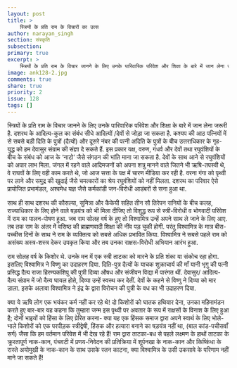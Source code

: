 ```yaml
---
layout: post
title: >
    स्त्रियों के प्रति राम के विचारों का उत्स
author: narayan_singh
section: संस्कृति
subsection:
primary: true
excerpt: >
    स्त्रियों के प्रति राम के विचार जानने के लिए उनके पारिवारिक परिवेश और शिक्षा के बारे में जान लेना जरूरी है. दशरथ के आदित्य-कुल का संबंध सीधे आदित्यों /देवों से जोड़ा जा सकता है. कश्यप की आठ पत्नियों में से सबसे बड़ी दिति के पुत्रों (दैत्यों) और दूसरे नंबर की पत्नी अदिति के पुत्रों के बीच उत्तराधिकार के गृह-युद्ध को हम देवासुर संग्राम की संज्ञा दे सकते हैं.
image: ank128-2.jpg
comments: true
share: true
priority: 2
issue: 128
tags: []
---
```


स्त्रियों के प्रति राम के विचार जानने के लिए उनके पारिवारिक परिवेश और शिक्षा के बारे में जान लेना जरूरी है. दशरथ के आदित्य-कुल का संबंध सीधे आदित्यों /देवों से जोड़ा जा सकता है. कश्यप की आठ पत्नियों में से सबसे बड़ी दिति के पुत्रों (दैत्यों) और दूसरे नंबर की पत्नी अदिति के पुत्रों के बीच उत्तराधिकार के गृह-युद्ध को हम देवासुर संग्राम की संज्ञा दे सकते हैं. इस प्रकार यक्ष, वरुण, गंधर्व और देवों तथा रघुवंशियों के बीच के संबंध को आज के ‘नाटो’ जैसे संगठन की भांति माना जा सकता है. देवों के साथ आने से रघुवंशियों को अपार लाभ मिला. जंगल में रहने वाले आदिमजनों को अपना शत्रु मानने वाले जितने भी ऋषि-तपस्वी थे, वे राघवों के लिए वही काम करते थे, जो आज सत्ता के पक्ष में चारण मीडिया कर रही है. वरना गंगा को पृथ्वी पर लाने और समुद्र की खुदाई जैसे चमत्कारों का श्रेय रघुवंशियों को नहीं मिलता. दशरथ का परिवार ऐसे प्रायोजित प्रभामंडल, अश्वमेध यज्ञ जैसे कर्मकांडी जन-विरोधी आडंबरों से सना हुआ था.

साथ ही साथ दशरथ की कौसल्या, सुमित्रा और कैकेयी सहित तीन सौ तिरेपन रानियों के बीच कलह, राज्याधिकार के लिए होने वाले षड़यंत्र को भी मिला दीजिए तो विशुद्ध रूप से स्त्री-विरोधी व भोगवादी परिवेश में राम का पालन-पोषण हुआ. जब राम सोलह वर्ष के हुए तो विश्वामित्र उन्हें अपने साथ ले जाने के लिए आए. तब तक राम के अंतर में वसिष्ठ की ब्राह्मणवादी शिक्षा की नींव पड़ चुकी होगी. परंतु विश्वामित्र के मात्र बीस-पच्चीस दिनों के साथ ने राम के व्यक्तित्व को सबसे अधिक प्रभावित किया. विश्वामित्र ने सबसे पहले राम को असंख्य अस्त्र-शस्त्र देकर उपकृत किया और तब उनका राक्षस-विरोधी अभियान आरंभ हुआ.

राम सोलह वर्ष के किशोर थे. उनके मन में एक स्त्री ताटका को मारने के प्रति शंका या संकोच रहा होगा. इसलिए विश्वामित्र ने विष्णु का उदाहरण दिया. दिति-पुत्र दैत्यों के याचक शुक्राचार्य की माँ यानी भृगु की पत्नी प्रसिद्ध दैत्य राजा हिरण्यकशिपु की पुत्री दिव्या औषध और संजीवन विद्या में पारंगत थीं. देवासुर/ आदित्य-दैत्य संग्राम में जो दैत्य घायल होते, दिव्या उन्हें स्वस्थ कर देतीं. देवों के कहने से विष्णु ने दिव्या को मार डाला. इसके अलावा विश्वामित्र ने इंद्र के द्वारा विरोचन की पुत्री के वध का भी उदाहरण दिया.

क्या ये ऋषि लोग एक भयंकर कर्म नहीं कर रहे थे! दो किशोरों को घातक हथियार देना, उनका महिमामंडन करते हुए बार-बार यह कहना कि तुम्हारा जन्म इस पृथ्वी पर अवतार के रूप में राक्षसों के विनाश के लिए हुआ है; दोनों भाइयों को हिंसा के लिए प्रेरित करना- क्या यह एक हिंसक समाज द्वारा अपने स्वार्थ के लिए भोले-भाले किशोरों को एक परपीड़क स्त्रीद्वेषी, हिंसक और हत्यारा बनाने का षड़यंत्र नहीं था, (बाल कांड-पचीसवाँ सर्ग) जैसा कि हम वर्तमान परिवेश में भी देख रहे हैं! राम द्वारा ताटका-बध से पहले लक्ष्मण के हाथों ताटका के क्रूरतापूर्ण नाक-कान, पंचवटी में प्रणय-निवेदन की प्रतिक्रिया में शूर्पनखा के नाक-कान और किष्किंधा के रास्ते अयोमुखी के नाक-कान के साथ उसके स्तन काटना, क्या विश्वामित्र के उसी उकसावे के परिणाम नहीं माने जा सकते हैं!